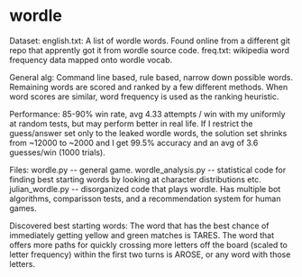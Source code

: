 # wordle

Dataset: english.txt: A list of wordle words. Found online from a different git repo that apprently got it from wordle source code. 
  freq.txt: wikipedia word frequency data mapped onto wordle vocab. 

General alg: Command line based, rule based, narrow down possible words. Remaining words are scored and ranked by a few different methods. When word scores are similar, word frequency is used as the ranking heuristic.

Performance: 85-90% win rate, avg 4.33 attempts / win with my uniformly at random tests, but may perform better in real life. If I restrict the guess/answer set only to the leaked wordle words, the solution set shrinks from ~12000 to ~2000 and I get 99.5% accuracy and an avg of 3.6 guesses/win (1000 trials).


Files: 
  wordle.py -- general game. 
  wordle_analysis.py -- statistical code for finding best starting words by looking at character distributions etc.
  julian_wordle.py -- disorganized code that plays wordle. Has multiple bot algorithms, comparisson tests, and a recommendation system for human games. 
 
Discovered best starting words: The word that has the best chance of immediately getting yellow and green matches is TARES. The word that offers more paths for quickly crossing more letters off the board (scaled to letter frequency) within the first two turns is AROSE, or any word with those letters. 
